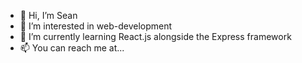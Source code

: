 - 👋 Hi, I’m Sean
- 👀 I’m interested in web-development
- 🌱 I’m currently learning React.js alongside the Express framework
- 📫 You can reach me at...

<!---
sean-s14/sean-s14 is a ✨ special ✨ repository because its `README.md` (this file) appears on your GitHub profile.
You can click the Preview link to take a look at your changes.
--->

